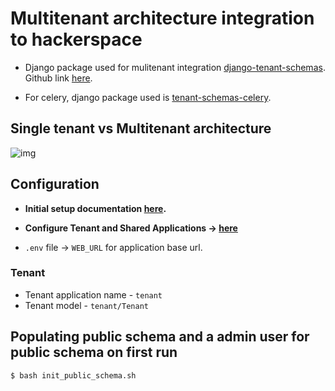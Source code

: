 # Multitenant architecture integration to hackerspace

- Django package used for mulitenant integration [django-tenant-schemas](https://django-tenant-schemas.readthedocs.io/en/latest/). Github link [here](https://github.com/bernardopires/django-tenant-schemas).

 - For celery, django package used is [tenant-schemas-celery](https://github.com/maciej-gol/tenant-schemas-celery).


## Single tenant vs Multitenant architecture
![img](https://miro.medium.com/max/1498/1*QjrjYFMxKjqakE1FWbIQGA.png)


## Configuration
- **Initial setup documentation [here](https://github.com/bernardopires/django-tenant-schemas#setup--documentation).**

- **Configure Tenant and Shared Applications -> [here](https://django-tenant-schemas.readthedocs.io/en/latest/install.html#configure-tenant-and-shared-applications)**

- ```.env``` file  -> ```WEB_URL``` for application base url.


### Tenant
- Tenant application name - ```tenant```
- Tenant model - ```tenant/Tenant```


## Populating public schema and a admin user for public schema on first run
```shell
$ bash init_public_schema.sh
```
